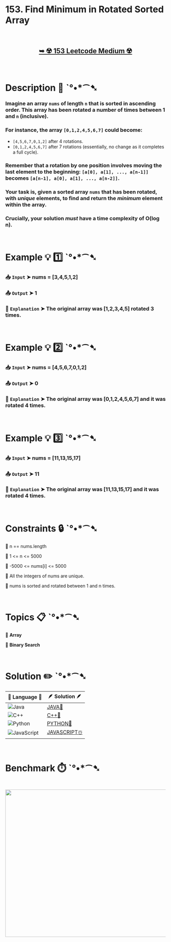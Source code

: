 # 153. Find Minimum in Rotated Sorted Array

</br>

<h2 align="center"> 

<a href="https://leetcode.com/problems/find-minimum-in-rotated-sorted-array/description/"><strong>➥ ☢️ 153 Leetcode Medium ☢️ </strong></a>
</h2>

</br>

# Description 📜 ˋ°•*⁀➷

### Imagine an array `nums` of length `n` that is sorted in ascending order. This array has been rotated a number of times between 1 and `n` (inclusive).

### For instance, the array `[0,1,2,4,5,6,7]` could become:

- `[4,5,6,7,0,1,2]` after 4 rotations.
- `[0,1,2,4,5,6,7]` after 7 rotations (essentially, no change as it completes a full cycle).

### Remember that a rotation by one position involves moving the last element to the beginning: `[a[0], a[1], ..., a[n-1]]` becomes `[a[n-1], a[0], a[1], ..., a[n-2]]`.

### Your task is, given a sorted array `nums` that has been rotated, with *unique* elements, to find and return the *minimum* element within the array.

### Crucially, your solution *must* have a time complexity of O(log n).

</br>

# Example 💡 1️⃣ ˋ°•*⁀➷

  ### 📥 `Input`  ➤ nums = [3,4,5,1,2]

  ### 📤 `Output`  ➤ 1

  ### 🔦 `Explanation`  ➤ The original array was [1,2,3,4,5] rotated 3 times.

</br>

# Example 💡 2️⃣ ˋ°•*⁀➷

  ### 📥 `Input` ➤ nums = [4,5,6,7,0,1,2]

  ### 📤 `Output`  ➤ 0

  ### 🔦 `Explanation` ➤ The original array was [0,1,2,4,5,6,7] and it was rotated 4 times.

</br>

# Example 💡 3️⃣ ˋ°•*⁀➷

  ### 📥 `Input` ➤ nums = [11,13,15,17]

  ### 📤 `Output`  ➤ 11

  ### 🔦 `Explanation` ➤ The original array was [11,13,15,17] and it was rotated 4 times.

</br>

# Constraints 🔒 ˋ°•*⁀➷

🔹 n == nums.length </br>

🔹 1 <= n <= 5000 </br>

🔹 -5000 <= nums[i] <= 5000 </br>

🔹 All the integers of nums are unique. </br>

🔹 nums is sorted and rotated between 1 and n times. </br>

</br>

# Topics 📋 ˋ°•*⁀➷

🔸 **Array**  </br>

🔸 **Binary Search**  </br>

</br>

# Solution ✏️ ˋ°•*⁀➷

| 📒 Language 📒  | 🪶 Solution 🪶 |
| ------------- | ------------- |
|  ![Java](https://img.shields.io/badge/java-%23ED8B00.svg?style=for-the-badge&logo=openjdk&logoColor=white)  | [JAVA🍁](https://github.com/Prakhar-002/LEETCODE/blob/main/%F0%9F%93%9A%20Study%20%F0%9F%8E%A7%20Plan%20%F0%9F%91%A8%F0%9F%8F%BB%E2%80%8D%F0%9F%92%BB/%F0%9F%A9%B5%20NeetCode%20150%20-%20%F0%9F%8D%87%20Blind%2075%20%2B%2075%20problems/%F0%9F%94%AC%20Examine%20Thoroughly%20%F0%9F%A7%AC/05%20Binary%20Search/Day%20%E2%9E%BA%2031%20%F0%9F%A5%A1%20153.%20Find%20Minimum%20in%20Rotated%20Sorted%20Array%20%E2%98%83%EF%B8%8F%20%F0%9F%8D%81%20%F0%9F%8D%B0%20%F0%9F%8E%B2/%F0%9F%8D%81JAVA%20-%20153.%20Find%20Minimum%20in%20.java) |
|  ![C++](https://img.shields.io/badge/c++-%2300599C.svg?style=for-the-badge&logo=c%2B%2B&logoColor=white)  | [C++🎲](https://github.com/Prakhar-002/LEETCODE/blob/main/%F0%9F%93%9A%20Study%20%F0%9F%8E%A7%20Plan%20%F0%9F%91%A8%F0%9F%8F%BB%E2%80%8D%F0%9F%92%BB/%F0%9F%A9%B5%20NeetCode%20150%20-%20%F0%9F%8D%87%20Blind%2075%20%2B%2075%20problems/%F0%9F%94%AC%20Examine%20Thoroughly%20%F0%9F%A7%AC/05%20Binary%20Search/Day%20%E2%9E%BA%2031%20%F0%9F%A5%A1%20153.%20Find%20Minimum%20in%20Rotated%20Sorted%20Array%20%E2%98%83%EF%B8%8F%20%F0%9F%8D%81%20%F0%9F%8D%B0%20%F0%9F%8E%B2/%F0%9F%8E%B2CPP%20-%20153.%20Find%20Minimum%20in%20Ro.cpp)  |
|  ![Python](https://img.shields.io/badge/python-3670A0?style=for-the-badge&logo=python&logoColor=ffdd54)    | [PYTHON🍰](https://github.com/Prakhar-002/LEETCODE/blob/main/%F0%9F%93%9A%20Study%20%F0%9F%8E%A7%20Plan%20%F0%9F%91%A8%F0%9F%8F%BB%E2%80%8D%F0%9F%92%BB/%F0%9F%A9%B5%20NeetCode%20150%20-%20%F0%9F%8D%87%20Blind%2075%20%2B%2075%20problems/%F0%9F%94%AC%20Examine%20Thoroughly%20%F0%9F%A7%AC/05%20Binary%20Search/Day%20%E2%9E%BA%2031%20%F0%9F%A5%A1%20153.%20Find%20Minimum%20in%20Rotated%20Sorted%20Array%20%E2%98%83%EF%B8%8F%20%F0%9F%8D%81%20%F0%9F%8D%B0%20%F0%9F%8E%B2/%F0%9F%8D%B0PYTHON%20-%20153.%20Find%20Minimum%20in%20.py) |
| ![JavaScript](https://img.shields.io/badge/javascript-%23323330.svg?style=for-the-badge&logo=javascript&logoColor=%23F7DF1E)   | [JAVASCRIPT☃️](https://github.com/Prakhar-002/LEETCODE/blob/main/%F0%9F%93%9A%20Study%20%F0%9F%8E%A7%20Plan%20%F0%9F%91%A8%F0%9F%8F%BB%E2%80%8D%F0%9F%92%BB/%F0%9F%A9%B5%20NeetCode%20150%20-%20%F0%9F%8D%87%20Blind%2075%20%2B%2075%20problems/%F0%9F%94%AC%20Examine%20Thoroughly%20%F0%9F%A7%AC/05%20Binary%20Search/Day%20%E2%9E%BA%2031%20%F0%9F%A5%A1%20153.%20Find%20Minimum%20in%20Rotated%20Sorted%20Array%20%E2%98%83%EF%B8%8F%20%F0%9F%8D%81%20%F0%9F%8D%B0%20%F0%9F%8E%B2/%E2%98%83%EF%B8%8FJAVASCRIPT%20-%20153.%20Find%20Minimum.js) |

</br>

# Benchmark ⏱️ ˋ°•*⁀➷

<h1  align="center" >

<img src ="https://github.com/user-attachments/assets/dded10e7-f017-4f40-8097-1e6c89f22aac" width = "700px" height="462px" />

</h1>
